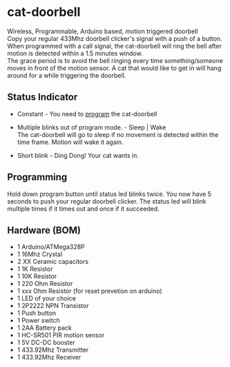 # cat-doorbell
Wireless, Programmable, Arduino based, motion triggered doorbell
<br>
Copy your regular 433Mhz doorbell clicker's signal with a push of a button.<br>
When programmed with a call signal, the cat-doorbell will ring the bell after motion is detected within a 1.5 minutes window.<br>
The grace period is to avoid the bell ringing every time something/someone moves in front of the motion sensor. A cat that would like to get in will hang around for a while triggering the doorbell.

## Status Indicator
* Constant - You need to [program](#programming) the cat-doorbell
* Multiple blinks out of program mode. - Sleep | Wake<br>
The cat-doorbell will go to sleep if no movement is detected within the time frame. Motion will wake it again.

* Short blink - Ding Dong! Your cat wants in.
 
## Programming
Hold down program button until status led blinks twice. You now have 5 seconds to push your regular doorbell clicker. The status led will blink multiple times if it times out and once if it succeeded.

## Hardware (BOM)
* 1 Arduino/ATMega328P
* 1 16Mhz Crystal
* 2 XX Ceramic capacitors
* 1 1K Resistor
* 1 10K Resistor
* 1 220 Ohm Resistor
* 1 xxx Ohm Resistor (for reset prevetion on arduino)
* 1 LED of your choice
* 1 2P2222 NPN Transistor
* 1 Push button
* 1 Power switch
* 1 2AA Battery pack
* 1 HC-SR501 PIR motion sensor
* 1 5V DC-DC booster
* 1 433.92Mhz Transmitter
* 1 433.92Mhz Receiver

